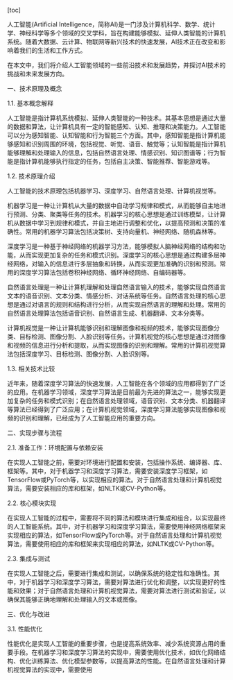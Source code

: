 
[toc]                    
                
                
人工智能(Artificial Intelligence，简称AI)是一门涉及计算机科学、数学、统计学、神经科学等多个领域的交叉学科，旨在构建能够模拟、延伸人类智能的计算机系统。随着大数据、云计算、物联网等新兴技术的快速发展，AI技术正在改变和影响着我们的生活和工作方式。

在本文中，我们将介绍人工智能领域的一些前沿技术和发展趋势，并探讨AI技术的挑战和未来发展方向。

一、技术原理及概念

1.1. 基本概念解释

人工智能是指计算机系统模拟、延伸人类智能的一种技术。其基本思想是通过大量的数据和算法，让计算机具有一定的智能感知、认知、推理和决策能力。人工智能可以分为感知智能、认知智能和行为智能三个方面。其中，感知智能是指计算机能够感知和识别周围的环境，包括视觉、听觉、语音、触觉等；认知智能是指计算机能够理解和处理输入的信息，包括自然语言处理、情感识别、知识图谱等；行为智能是指计算机能够执行指定的任务，包括自主决策、智能推荐、智能游戏等。

1.2. 技术原理介绍

人工智能的技术原理包括机器学习、深度学习、自然语言处理、计算机视觉等。

机器学习是一种让计算机从大量的数据中自动学习规律和模式，从而能够自主地进行预测、分类、聚类等任务的技术。机器学习的核心思想是通过训练模型，让计算机从数据中学习到规律和模式，并自主地进行调整和优化，以提高预测和决策的准确性。常用的机器学习算法包括决策树、支持向量机、神经网络、随机森林等。

深度学习是一种基于神经网络的机器学习方法，能够模拟人脑神经网络的结构和功能，从而实现更加复杂的任务和模式识别。深度学习的核心思想是通过构建多层神经网络，对输入的信息进行多层抽象和转换，从而实现更加准确的识别和预测。常用的深度学习算法包括卷积神经网络、循环神经网络、自编码器等。

自然语言处理是一种让计算机理解和处理自然语言输入的技术，能够实现自然语言文本的语音识别、文本分类、情感分析、对话系统等任务。自然语言处理的核心思想是通过对语言的规则和结构进行分析，从而实现自然语言的理解和处理。常用的自然语言处理算法包括语音识别、自然语言生成、机器翻译、文本分类等。

计算机视觉是一种让计算机能够识别和理解图像和视频的技术，能够实现图像分类、目标检测、图像分割、人脸识别等任务。计算机视觉的核心思想是通过对图像和视频的信息进行分析和提取，从而实现图像的识别和理解。常用的计算机视觉算法包括深度学习、目标检测、图像分割、人脸识别等。

1.3. 相关技术比较

近年来，随着深度学习算法的快速发展，人工智能在各个领域的应用都得到了广泛的应用。在机器学习领域，深度学习算法是目前最为先进的算法之一，能够实现更加复杂的任务和模式识别；在自然语言处理领域，语音识别、文本分类、机器翻译等算法已经得到了广泛应用；在计算机视觉领域，深度学习算法能够实现图像和视频的识别和理解，已经成为了人工智能应用的重要方向。

二、实现步骤与流程

2.1. 准备工作：环境配置与依赖安装

在实现人工智能之前，需要对环境进行配置和安装，包括操作系统、编译器、库、框架等。其中，对于机器学习和深度学习算法，需要安装深度学习框架，如TensorFlow或PyTorch等，以实现相应的算法。对于自然语言处理和计算机视觉算法，需要安装相应的库和框架，如NLTK或CV-Python等。

2.2. 核心模块实现

在实现人工智能的过程中，需要将不同的算法和模块进行集成和组合，以实现最终的人工智能系统。其中，对于机器学习和深度学习算法，需要使用神经网络框架来实现相应的算法，如TensorFlow或PyTorch等。对于自然语言处理和计算机视觉算法，需要使用相应的库和框架来实现相应的算法，如NLTK或CV-Python等。

2.3. 集成与测试

在实现人工智能之后，需要进行集成和测试，以确保系统的稳定性和准确性。其中，对于机器学习和深度学习算法，需要对算法进行优化和调整，以实现更好的性能和效果；对于自然语言处理和计算机视觉算法，需要对算法进行测试和验证，以确保其能够正确地理解和处理输入的文本或图像。

三、优化与改进

3.1. 性能优化

性能优化是实现人工智能的重要步骤，也是提高系统效率、减少系统资源占用的重要手段。在机器学习和深度学习算法的实现中，需要使用优化技术，如优化网络结构、优化训练算法、优化模型参数等，以提高算法的性能。在自然语言处理和计算机视觉算法的实现中，需要使用

